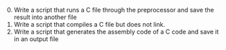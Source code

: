 0. Write a script that runs a C file through the preprocessor and save the result into another file
1. Write a script that compiles a C file but does not link.
2. Write a script that generates the assembly code of a C code and save it in an output file

